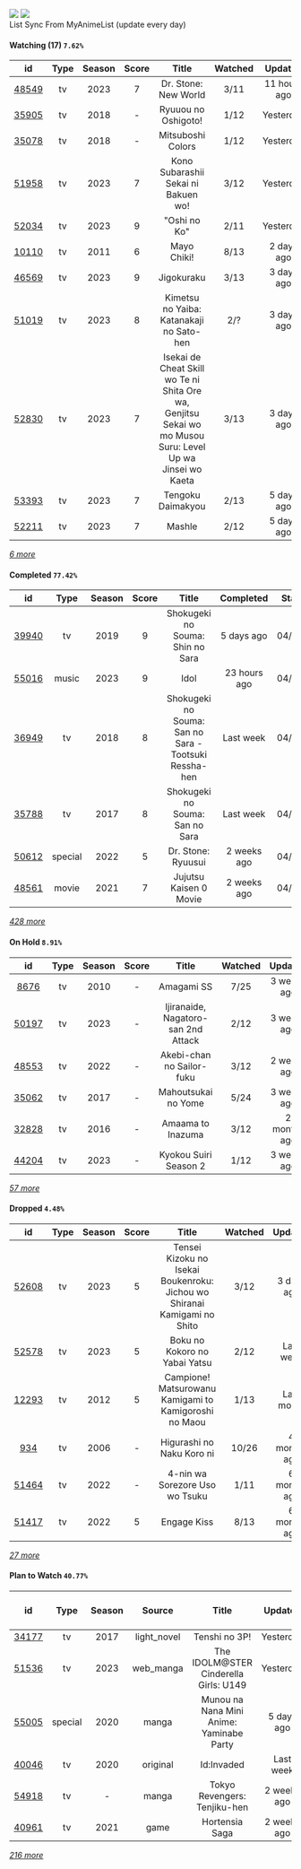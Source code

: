 [![](https://img.shields.io/badge/MyAnimeList-2E51A2?logo=MyAnimeList&logoColor=FFFFFF&style=flat)](https://myanimelist.net/profile/Faelayis)
[![](https://img.shields.io/badge/Anilist-02A9FF?logo=AniList&logoColor=FFFFFF&style=flat)](https://anilist.co/user/Faelayis/)<br>
List Sync From MyAnimeList (update every day)

#### Watching (17) ``7.62%``

|                      id                      | Type | Season | Score |                                                   Title                                                   | Watched |    Updated   | Start Date |
| :------------------------------------------: | :--: | :----: | :---: | :-------------------------------------------------------------------------------------------------------: | :-----: | :----------: | :--------: |
| [48549](https://myanimelist.net/anime/48549) |  tv  |  2023  |   7   |                                            Dr. Stone: New World                                           |   3/11  | 11 hours ago | 04/06/2023 |
| [35905](https://myanimelist.net/anime/35905) |  tv  |  2018  |   -   |                                            Ryuuou no Oshigoto!                                            |   1/12  |   Yesterday  | 04/20/2023 |
| [35078](https://myanimelist.net/anime/35078) |  tv  |  2018  |   -   |                                             Mitsuboshi Colors                                             |   1/12  |   Yesterday  | 04/20/2023 |
| [51958](https://myanimelist.net/anime/51958) |  tv  |  2023  |   7   |                                    Kono Subarashii Sekai ni Bakuen wo!                                    |   3/12  |   Yesterday  | 04/06/2023 |
| [52034](https://myanimelist.net/anime/52034) |  tv  |  2023  |   9   |                                                "Oshi no Ko"                                               |   2/11  |   Yesterday  | 04/12/2023 |
| [10110](https://myanimelist.net/anime/10110) |  tv  |  2011  |   6   |                                                Mayo Chiki!                                                |   8/13  |  2 days ago  | 04/14/2023 |
| [46569](https://myanimelist.net/anime/46569) |  tv  |  2023  |   9   |                                                 Jigokuraku                                                |   3/13  |  3 days ago  | 04/02/2023 |
| [51019](https://myanimelist.net/anime/51019) |  tv  |  2023  |   8   |                                  Kimetsu no Yaiba: Katanakaji no Sato-hen                                 |   2/?   |  3 days ago  | 04/09/2023 |
| [52830](https://myanimelist.net/anime/52830) |  tv  |  2023  |   7   | Isekai de Cheat Skill wo Te ni Shita Ore wa, Genjitsu Sekai wo mo Musou Suru: Level Up wa Jinsei wo Kaeta |   3/13  |  3 days ago  | 04/04/2023 |
| [53393](https://myanimelist.net/anime/53393) |  tv  |  2023  |   7   |                                             Tengoku Daimakyou                                             |   2/13  |  5 days ago  | 04/02/2023 |
| [52211](https://myanimelist.net/anime/52211) |  tv  |  2023  |   7   |                                                   Mashle                                                  |   2/12  |  5 days ago  | 04/08/2023 |


*[6 more](https://github.com/Faelayis/MyAnimeList-History/blob/master/List/Anime/watching.md)*

#### Completed ``77.42%``

|                      id                      |   Type  | Season | Score |                                                   Title                                                   |   Completed   | Start Date | Finish Date |
| :------------------------------------------: | :-----: | :----: | :---: | :-------------------------------------------------------------------------------------------------------: | :-----------: | :--------: | :---------: |
| [39940](https://myanimelist.net/anime/39940) |    tv   |  2019  |   9   |                                      Shokugeki no Souma: Shin no Sara                                     |   5 days ago  | 04/10/2023 |  04/16/2023 |
| [55016](https://myanimelist.net/anime/55016) |  music  |  2023  |   9   |                                                    Idol                                                   |  23 hours ago | 04/12/2023 |  04/12/2023 |
| [36949](https://myanimelist.net/anime/36949) |    tv   |  2018  |   8   |                           Shokugeki no Souma: San no Sara - Tootsuki Ressha-hen                           |   Last week   | 04/09/2023 |  04/10/2023 |
| [35788](https://myanimelist.net/anime/35788) |    tv   |  2017  |   8   |                                      Shokugeki no Souma: San no Sara                                      |   Last week   | 04/06/2023 |  04/09/2023 |
| [50612](https://myanimelist.net/anime/50612) | special |  2022  |   5   |                                             Dr. Stone: Ryuusui                                            |  2 weeks ago  | 04/06/2023 |  04/06/2023 |
| [48561](https://myanimelist.net/anime/48561) |  movie  |  2021  |   7   |                                           Jujutsu Kaisen 0 Movie                                          |  2 weeks ago  | 04/06/2023 |  04/06/2023 |


*[428 more](https://github.com/Faelayis/MyAnimeList-History/blob/master/List/Anime/completed.md)*

#### On Hold ``8.91%``

|                      id                      |   Type  | Season | Score |                                                     Title                                                    | Watched |    Updated    | Start Date |
| :------------------------------------------: | :-----: | :----: | :---: | :----------------------------------------------------------------------------------------------------------: | :-----: | :-----------: | :--------: |
|  [8676](https://myanimelist.net/anime/8676)  |    tv   |  2010  |   -   |                                                  Amagami SS                                                  |   7/25  |  3 weeks ago  | 03/23/2023 |
| [50197](https://myanimelist.net/anime/50197) |    tv   |  2023  |   -   |                                      Ijiranaide, Nagatoro-san 2nd Attack                                     |   2/12  |  3 weeks ago  | 03/20/2023 |
| [48553](https://myanimelist.net/anime/48553) |    tv   |  2022  |   -   |                                           Akebi-chan no Sailor-fuku                                          |   3/12  |  2 weeks ago  | 03/13/2023 |
| [35062](https://myanimelist.net/anime/35062) |    tv   |  2017  |   -   |                                              Mahoutsukai no Yome                                             |   5/24  |  3 weeks ago  | 03/01/2023 |
| [32828](https://myanimelist.net/anime/32828) |    tv   |  2016  |   -   |                                               Amaama to Inazuma                                              |   3/12  |  2 months ago | 01/12/2023 |
| [44204](https://myanimelist.net/anime/44204) |    tv   |  2023  |   -   |                                             Kyokou Suiri Season 2                                            |   1/12  |  3 weeks ago  | 01/09/2023 |


*[57 more](https://github.com/Faelayis/MyAnimeList-History/blob/master/List/Anime/on_hold.md)*

#### Dropped ``4.48%``

|                      id                      | Type | Season | Score |                                     Title                                    | Watched |    Updated    | Start Date |
| :------------------------------------------: | :--: | :----: | :---: | :--------------------------------------------------------------------------: | :-----: | :-----------: | :--------: |
| [52608](https://myanimelist.net/anime/52608) |  tv  |  2023  |   5   |   Tensei Kizoku no Isekai Boukenroku: Jichou wo Shiranai Kamigami no Shito   |   3/12  |   3 days ago  | 04/03/2023 |
| [52578](https://myanimelist.net/anime/52578) |  tv  |  2023  |   5   |                         Boku no Kokoro no Yabai Yatsu                        |   2/12  |   Last week   | 04/02/2023 |
| [12293](https://myanimelist.net/anime/12293) |  tv  |  2012  |   5   |             Campione! Matsurowanu Kamigami to Kamigoroshi no Maou            |   1/13  |   Last month  | 03/20/2023 |
|   [934](https://myanimelist.net/anime/934)   |  tv  |  2006  |   -   |                           Higurashi no Naku Koro ni                          |  10/26  |  4 months ago | 12/23/2022 |
| [51464](https://myanimelist.net/anime/51464) |  tv  |  2022  |   -   |                        4-nin wa Sorezore Uso wo Tsuku                        |   1/11  |  6 months ago | 10/16/2022 |
| [51417](https://myanimelist.net/anime/51417) |  tv  |  2022  |   5   |                                  Engage Kiss                                 |   8/13  |  6 months ago | 07/03/2022 |


*[27 more](https://github.com/Faelayis/MyAnimeList-History/blob/master/List/Anime/dropped.md)*

#### Plan to Watch ``40.77%``

|                      id                      |   Type  | Season |    Source    |                                                        Title                                                        |    Updated    | Plan Start Date |
| :------------------------------------------: | :-----: | :----: | :----------: | :-----------------------------------------------------------------------------------------------------------------: | :-----------: | :-------------: |
| [34177](https://myanimelist.net/anime/34177) |    tv   |  2017  |  light_novel |                                                    Tenshi no 3P!                                                    |   Yesterday   |        -        |
| [51536](https://myanimelist.net/anime/51536) |    tv   |  2023  |   web_manga  |                                        The IDOLM@STER Cinderella Girls: U149                                        |   Yesterday   |        -        |
| [55005](https://myanimelist.net/anime/55005) | special |  2020  |     manga    |                                       Munou na Nana Mini Anime: Yaminabe Party                                      |   5 days ago  |        -        |
| [40046](https://myanimelist.net/anime/40046) |    tv   |  2020  |   original   |                                                      Id:Invaded                                                     |   Last week   |        -        |
| [54918](https://myanimelist.net/anime/54918) |    tv   |    -   |     manga    |                                             Tokyo Revengers: Tenjiku-hen                                            |  2 weeks ago  |        -        |
| [40961](https://myanimelist.net/anime/40961) |    tv   |  2021  |     game     |                                                    Hortensia Saga                                                   |  2 weeks ago  |        -        |


*[216 more](https://github.com/Faelayis/MyAnimeList-History/blob/master/List/Anime/plan_to_watch.md)*
